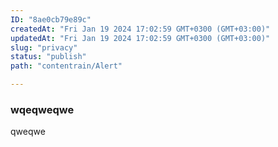 ```yaml
---
ID: "8ae0cb79e89c"
createdAt: "Fri Jan 19 2024 17:02:59 GMT+0300 (GMT+03:00)"
updatedAt: "Fri Jan 19 2024 17:02:59 GMT+0300 (GMT+03:00)"
slug: "privacy"
status: "publish"
path: "contentrain/Alert"

---
```

### wqeqweqwe
qweqwe